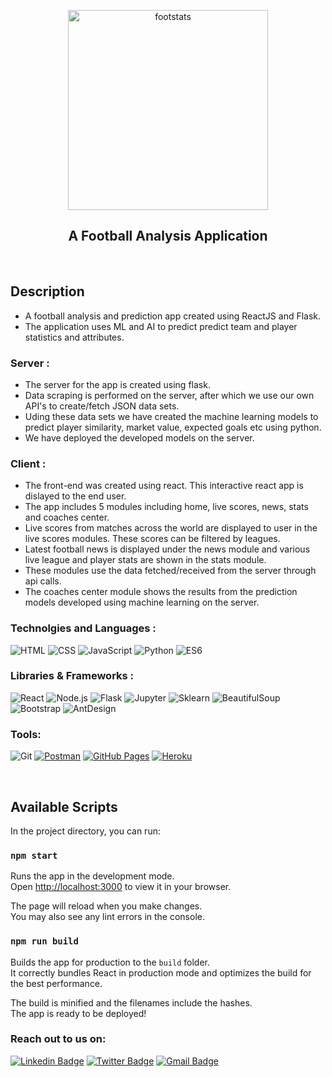 <p align="center">
 <img width="320px" src="https://i.redd.it/em1s8xzjs8b81.jpg" align="center" alt="footstats" />
 <h2 align="center">A Football Analysis Application</h3>
</p>

<br/>

## Description

 - A football analysis and prediction app created using ReactJS and Flask.
 - The application uses ML and AI to predict predict team and player statistics and attributes.

### Server :

 - The server for the app is created using flask.
 - Data scraping is performed on the server, after which we use our own API's to create/fetch JSON data sets.
 - Uding these data sets we have created the machine learning models to predict player similarity, market value, expected goals etc using python.
 - We have deployed the developed models on the server. 

### Client :

 - The front-end was created using react. This interactive react app is dislayed to the end user.
 - The app includes 5 modules including home, live scores, news, stats and coaches center.
 - Live scores from matches across the world are displayed to user in the live scores modules. These scores can be filtered by leagues.
 - Latest football news is displayed under the news module and various live league and player stats are shown in the stats module.
 - These modules use the data fetched/received from the server through api calls.
 - The coaches center module shows the results from the prediction models developed using machine learning on the server.

### Technolgies and Languages :

![HTML](https://img.shields.io/badge/-HTML5-E34F26?style=flat-square&logo=html5&logoColor=white)
![CSS](https://img.shields.io/badge/-CSS3-blue?style=flat-square&logo=css3&logoColor=white)
![JavaScript](https://img.shields.io/badge/-JavaScript-black?style=flat-square&logo=javascript)
![Python](https://img.shields.io/badge/-Python-black?style=flat-square&logo=Python)
![ES6](https://img.shields.io/badge/-ES6-yellow?style=flat-square&logo=es6)

### Libraries & Frameworks :

![React](https://img.shields.io/badge/-React-black?style=flat-square&logo=react)
![Node.js](https://img.shields.io/badge/-Node-026E00?style=flat-square&logo=node)
![Flask](https://img.shields.io/badge/-Flask-blue?style=flat-square&logo=flask)
![Jupyter](https://img.shields.io/badge/-jupyter-white?style=flat-square&logo=jupyter)
![Sklearn](https://img.shields.io/badge/-sklearn-white?style=flat-square&logo=Sklearn)
![BeautifulSoup](https://img.shields.io/badge/-beautifulsoup-green?style=flat-square&logo=beautifulsoup)
![Bootstrap](https://img.shields.io/badge/-Bootstrap-6610f2?style=flat-square&logo=Bootstrap)
![AntDesign](https://img.shields.io/badge/-AntDesign-red?style=flat-square&logo=AntDesign)

### Tools:

![Git](https://img.shields.io/badge/-Git-black?style=flat-square&logo=git)
<a href="#"><img alt="Postman" src="https://img.shields.io/badge/Postman-FF6C37?logo=postman&logoColor=white"></a>
<a href="#"><img alt="GitHub Pages" src="https://img.shields.io/badge/GitHub%20Pages-%23327FC7.svg?logo=github&logoColor=white"></a> 
<a href="#"><img alt="Heroku" src="https://img.shields.io/badge/Heroku%20-%23430098.svg?logo=heroku&logoColor=white"></a>

<br/>

## Available Scripts

In the project directory, you can run:

### `npm start`

Runs the app in the development mode.\
Open [http://localhost:3000](http://localhost:3000) to view it in your browser.

The page will reload when you make changes.\
You may also see any lint errors in the console.

### `npm run build`

Builds the app for production to the `build` folder.\
It correctly bundles React in production mode and optimizes the build for the best performance.

The build is minified and the filenames include the hashes.\
The app is ready to be deployed!

### Reach out to us on:

[![Linkedin Badge](https://img.shields.io/badge/-LinkedIn-blue?style=flat-square&logo=Linkedin&logoColor=white&link=https://www.linkedin.com/in/alok-rajpurohit-1941461a3/)](https://www.linkedin.com/in/alok-rajpurohit-1941461a3/)
[![Twitter Badge](https://img.shields.io/badge/-Twitter-blue?style=flat-square&logo=Twitter&logoColor=white&link=https://twitter.com/AlokPur32580593)](https://twitter.com/AlokPur32580593)
[![Gmail Badge](https://img.shields.io/badge/-Gmail-c14438?style=flat-square&logo=Gmail&logoColor=white&link=mailto:saloniguptasg12@gmail.com)](mailto:alokpurohit18@gmail.com)
